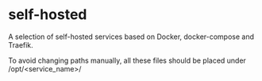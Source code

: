 # self-hosted
A selection of self-hosted services based on Docker, docker-compose and Traefik.

To avoid changing paths manually, all these files should be placed under /opt/<service_name>/

